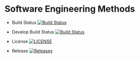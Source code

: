 # Software Engineering Methods

- Build Status [![Build Status](https://travis-ci.com/phyusintun/sem.svg?branch=main)](https://travis-ci.com/phyusintun/sem)

- Develop Build Status [![Build Status](https://travis-ci.com/phyusintun/sem.svg?branch=develop)](https://travis-ci.com/phyusintun/sem)

- License [![LICENSE](https://img.shields.io/github/license/phyusintun/sem.svg?style=flat-square)](https://github.com/phyusintun/sem/blob/master/LICENSE)

- Release [![Releases](https://img.shields.io/github/release/phyusintun/sem/all.svg?style=flat-square)](https://github.com/phyusintun/sem/releases)